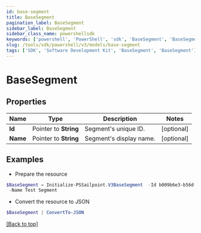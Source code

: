 ```yaml
---
id: base-segment
title: BaseSegment
pagination_label: BaseSegment
sidebar_label: BaseSegment
sidebar_class_name: powershellsdk
keywords: ['powershell', 'PowerShell', 'sdk', 'BaseSegment', 'BaseSegment'] 
slug: /tools/sdk/powershell/v3/models/base-segment
tags: ['SDK', 'Software Development Kit', 'BaseSegment', 'BaseSegment']
---
```



# BaseSegment

## Properties

Name | Type | Description | Notes
------------ | ------------- | ------------- | -------------
**Id** |  Pointer to **String** | Segment's unique ID. | [optional] 
**Name** |  Pointer to **String** | Segment's display name. | [optional] 

## Examples

- Prepare the resource
```powershell
$BaseSegment = Initialize-PSSailpoint.V3BaseSegment  -Id b009b6e3-b56d-41d9-8735-cb532ea0b017 `
 -Name Test Segment
```

- Convert the resource to JSON
```powershell
$BaseSegment | ConvertTo-JSON
```


[[Back to top]](#) 

